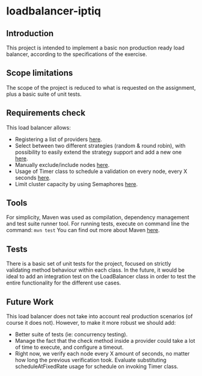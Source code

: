 # loadbalancer-iptiq


## Introduction  
This project is intended to implement a basic non production ready load balancer, according to the specifications of the exercise.

## Scope limitations
The scope of the project is reduced to what is requested on the assignment, plus a basic suite of unit tests.

## Requirements check
This load balancer allows:
- Registering a list of providers [here](https://github.com/nrodriguezmore/loadbalancer-iptiq/blob/main/src/main/java/com/iptiq/loadbalancer/LoadBalancer.java#L38).
- Select between two different strategies (random & round robin), with possibility to easily extend the strategy support and add a new one [here](https://github.com/nrodriguezmore/loadbalancer-iptiq/blob/0fd996cfb8e9f3d79bc35bc700d2af1ccf50da50/src/main/java/com/iptiq/loadbalancer/strategy/StrategyFactory.java#L11).
- Manually exclude/include nodes [here](https://github.com/nrodriguezmore/loadbalancer-iptiq/blob/main/src/main/java/com/iptiq/loadbalancer/LoadBalancer.java#L75-L81).
- Usage of Timer class to schedule a validation on every node, every X seconds [here](https://github.com/nrodriguezmore/loadbalancer-iptiq/blob/main/src/main/java/com/iptiq/loadbalancer/LoadBalancer.java#L48).
- Limit cluster capacity by using Semaphores [here](https://github.com/nrodriguezmore/loadbalancer-iptiq/blob/main/src/main/java/com/iptiq/loadbalancer/LoadBalancer.java#L62).

## Tools

For simplicity, Maven was used as compilation, dependency management and test suite runner tool. For running tests, execute on command line the command: 
`mvn test`
You can find out more about Maven [here](https://maven.apache.org/).

## Tests

There is a basic set of unit tests for the project, focused on strictly validating method behaviour within each class.
In the future, it would be ideal to add an integration test on the LoadBalancer class in order to test the entire functionality for the different use cases.

## Future Work

This load balancer does not take into account real production scenarios (of course it does not). However, to make it more robust we should add:
- Better suite of tests (ie: concurrency testing).
- Manage the fact that the check method inside a provider could take a lot of time to execute, and configure a timeout.
- Right now, we verify each node every X amount of seconds, no matter how long the previous verification took. Evaluate substituting scheduleAtFixedRate usage for schedule on invoking Timer class.
